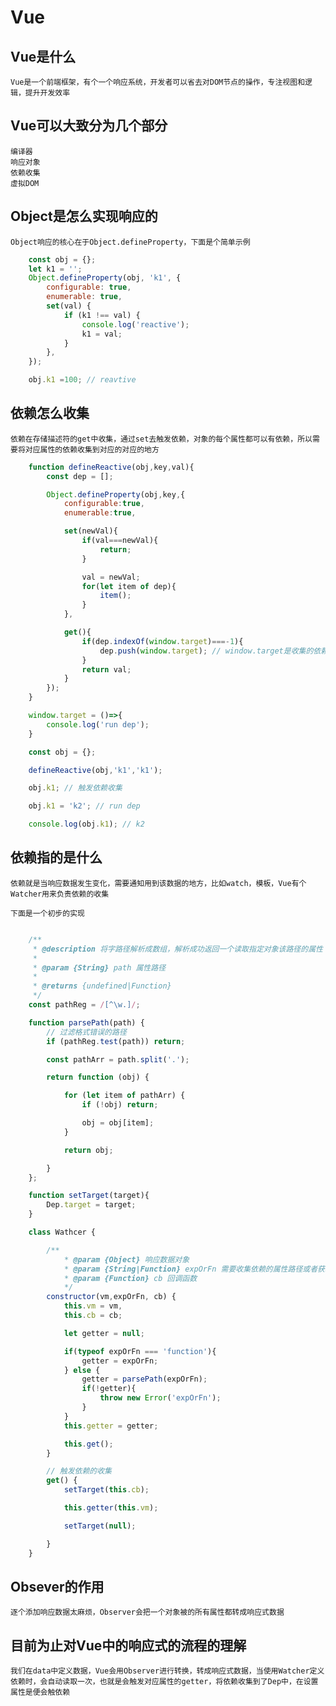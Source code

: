 # Vue

## Vue是什么

    Vue是一个前端框架，有个一个响应系统，开发者可以省去对DOM节点的操作，专注视图和逻辑，提升开发效率

## Vue可以大致分为几个部分

    编译器
    响应对象
    依赖收集
    虚拟DOM

## Object是怎么实现响应的

    Object响应的核心在于Object.defineProperty，下面是个简单示例

```javascript
    const obj = {};
    let k1 = '';
    Object.defineProperty(obj, 'k1', {
        configurable: true,
        enumerable: true,
        set(val) {
            if (k1 !== val) {
                console.log('reactive');
                k1 = val;
            }
        },
    });

    obj.k1 =100; // reavtive

```


## 依赖怎么收集

    依赖在存储描述符的get中收集，通过set去触发依赖，对象的每个属性都可以有依赖，所以需要将对应属性的依赖收集到对应的对应的地方


```javascript
    function defineReactive(obj,key,val){
        const dep = [];

        Object.defineProperty(obj,key,{
            configurable:true,
            enumerable:true,

            set(newVal){
                if(val===newVal){
                    return;
                }

                val = newVal;
                for(let item of dep){
                    item();
                }
            },

            get(){
                if(dep.indexOf(window.target)===-1){
                    dep.push(window.target); // window.target是收集的依赖
                }
                return val;
            }
        });
    }

    window.target = ()=>{
        console.log('run dep');
    }

    const obj = {};

    defineReactive(obj,'k1','k1');

    obj.k1; // 触发依赖收集

    obj.k1 = 'k2'; // run dep

    console.log(obj.k1); // k2

```

## 依赖指的是什么

    依赖就是当响应数据发生变化，需要通知用到该数据的地方，比如watch，模板，Vue有个Watcher用来负责依赖的收集

    下面是一个初步的实现

```javascript

    /**
     * @description 将字路径解析成数组，解析成功返回一个读取指定对象该路径的属性
     * 
     * @param {String} path 属性路径
     * 
     * @returns {undefined|Function}
     */
    const pathReg = /[^\w.]/;

    function parsePath(path) {
        // 过滤格式错误的路径
        if (pathReg.test(path)) return;

        const pathArr = path.split('.');

        return function (obj) {

            for (let item of pathArr) {
                if (!obj) return;

                obj = obj[item];
            }

            return obj;

        }
    };

    function setTarget(target){
        Dep.target = target;
    }

    class Wathcer {

        /**
            * @param {Object} 响应数据对象
            * @param {String|Function} expOrFn 需要收集依赖的属性路径或者获取该属性的方法
            * @param {Function} cb 回调函数
            */
        constructor(vm,expOrFn, cb) {
            this.vm = vm,
            this.cb = cb;

            let getter = null;

            if(typeof expOrFn === 'function'){
                getter = expOrFn;
            } else {
                getter = parsePath(expOrFn);
                if(!getter){
                    throw new Error('expOrFn');
                }
            }
            this.getter = getter;

            this.get();
        }

        // 触发依赖的收集
        get() {
            setTarget(this.cb);

            this.getter(this.vm);

            setTarget(null);

        }
    }
```


## Obsever的作用
    逐个添加响应数据太麻烦，Observer会把一个对象被的所有属性都转成响应式数据


## 目前为止对Vue中的响应式的流程的理解

    我们在data中定义数据，Vue会用Observer进行转换，转成响应式数据，当使用Watcher定义依赖时，会自动读取一次，也就是会触发对应属性的getter，将依赖收集到了Dep中，在设置属性是便会触依赖